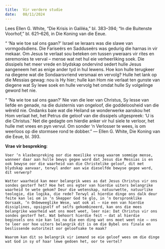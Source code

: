 ```yaml
---
title:  Vir verdere studie
date:   08/11/2024
---
```


Lees Ellen G. White, “Die Krisis in Galiléa,” bl. 383–394; “In die Buitenste Voorhof,” bl. 621–626, in Die Koning van die Eeue.

“ ‘Na wie toe sal ons gaan?’ Israel se leraars was die slawe van vormgodsdiens. Die Fariseërs en Sadduseërs was gedurig die harnas in vir mekaar. Om Jesus te verlaat sou beteken om tussen yweraars vir rites en seremonies te verval – mense wat net hul eie verheerliking soek. Die dissipels het meer vrede en blydskap ondervind sedert hulle Jesus aangeneem het as enige ander tyd in hul lewens. Hoe kon hulle terugkeer na diegene wat die Sondaarsvriend versmaai en vervolg? Hulle het lank op die Messias gewag: nou is Hy hier; hulle kan Hom nie verlaat ten gunste van diegene wat Sy lewe soek en hulle vervolg het omdat hulle Sy volgelinge geword het nie.

“ ‘Na wie toe sal ons gaan?’ Nie van die leer van Christus, Sy lesse van liefde en genade, na die duisternis van ongeloof, die goddeloosheid van die wêreld nie. Ondanks baie wat die Heiland se wonderwerke aanskou het Hom verlaat het, het Petrus die geloof van die dissipels uitgespreek: ‘U is die Christus.’ Net die gedagte om hierdie anker vir hul siele te verloor, het hulle met vrees en pyn vervul. Om sonder ‘n Verlosser te wees, is om weerloos op die stormsee rond te dobber.” — Ellen G. White, Die Koning van die Eeue, bl. 393.

**Vrae vir bespreking**:

`Voer ‘n klasbespreking oor die moeilike vraag waarom sommige mense, wanneer daar aan hulle bewys gegee word dat Jesus die Messias is en ook bewyse oor die waarheid van die Christelike geloof, dit met blydskap aanvaar, terwyl ander aan wie dieselfde bewyse gegee word, dit verwerp?`

`Watter waarheid kan meer belangrik wees as dat Jesus Christus vir ons sondes gesterf het? Hoe het ons egter van hierdie uiters belangrike waarheid te wete gekom? Deur die wetenskap, natuurwette, natuurlike teologie, die logika, die rede? Terwyl al hierdie dinge ons dalk deur feite kan lei om in ‘n Skepper God te glo, in ‘n Oorspronklike Oorsaak, ‘n Onbeweeglike Wese, wat ook al — nie een van hierdie dissiplines, opsigself of selfs gekombineerd, kan ons die mees belangrike waarheid wat ons moet weet, leer nie: Dat Christus vir ons sondes gesterf het. Wat behoort hierdie feit – dat al hierdie beginsels ons nie kan lei na die een ding wat ons moet weet nie — ons te leer oor hoe uiters belangrik dit is om die Bybel ons finale en beslissende outoriteit oor geloofsake te maak?`

`Waarom kan dit so belangrik vir iemand se eie geloof wees om die dinge wat God in sy of haar lewe gedoen het, oor te vertel?`